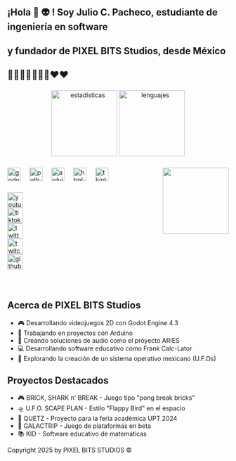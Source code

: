 <h2 align="left">¡Hola 👋 👽 ! Soy Julio C. Pacheco, estudiante de ingeniería en software </h2>
  <h2>y fundador de PIXEL BITS Studios, desde México  </h2>
  <h2>💚💚🤍🐍🦅🌵🤍❤️❤️</h2>

###
<div align="center">
  <img src="https://github-readme-stats.vercel.app/api?username=Pacheco55&hide_title=false&hide_rank=false&show_icons=true&include_all_commits=true&count_private=true&disable_animations=false&theme=dracula&locale=es&hide_border=false" height="150" alt="estadísticas"  />
  <img src="https://github-readme-stats.vercel.app/api/top-langs?username=Pacheco55&locale=es&hide_title=false&layout=compact&card_width=320&langs_count=5&theme=dracula&hide_border=false" height="150" alt="lenguajes"  />
</div>

###
<img align="right" height="150" src="static/IMG/pblogo.png"  />

###
<div align="left">
  <img src="https://cdn.jsdelivr.net/gh/devicons/devicon/icons/godot/godot-original.svg" height="30" alt="godot logo"  />
  <img width="12" />
  <img src="https://cdn.jsdelivr.net/gh/devicons/devicon/icons/python/python-original.svg" height="30" alt="python logo"  />
  <img width="12" />
  <img src="https://cdn.jsdelivr.net/gh/devicons/devicon/icons/arduino/arduino-original.svg" height="30" alt="arduino logo"  />
  <img width="12" />
  <img src="https://cdn.jsdelivr.net/gh/devicons/devicon/icons/html5/html5-original.svg" height="30" alt="html5 logo"  />
  <img width="12" />
  <img src="https://cdn.jsdelivr.net/gh/devicons/devicon/icons/tkinter/tkinter-original.svg" height="30" alt="tkinter logo"  />
</div>

###
<div align="left">

<a href="https://www.youtube.com/channel/UCkLUjIeYTECtigFdcQjWu5Q">

<img src="https://img.shields.io/static/v1?message=YouTube&logo=youtube&label=&color=FF0000&logoColor=white&labelColor=&style=for-the-badge" height="35" alt="youtube logo" />

</a>

</div>

<div align="left">

<a href="https://www.tiktok.com/@pixelbits.studios">

<img src="https://img.shields.io/static/v1?message=TikTok&logo=tiktok&label=&color=000000&logoColor=white&labelColor=&style=for-the-badge" height="35" alt="tiktok logo" />

</a>

</div>

<div align="left">

<a href="https://x.com/pixelbitstud">

<img src="https://img.shields.io/static/v1?message=Twitter&logo=twitter&label=&color=1DA1F2&logoColor=white&labelColor=&style=for-the-badge" height="35" alt="twitter logo" />

</a>

</div>

<div align="left">

<a href="https://www.twitch.tv/pixelbits_studio/about">

<img src="https://img.shields.io/static/v1?message=Twitch&logo=twitch&label=&color=9146FF&logoColor=white&labelColor=&style=for-the-badge" height="35" alt="twitch logo" />

</a>

</div>

<div align="left">

<a href="https://github.com/Pacheco55/PIXELBITS-Studio-blog/tree/HTMLpbsb">

<img src="https://img.shields.io/static/v1?message=GitHub&logo=github&label=&color=181717&logoColor=white&labelColor=&style=for-the-badge" height="35" alt="github logo" />

</a>

</div>

###
<br clear="both">

## Acerca de PIXEL BITS Studios

- 🎮 Desarrollando videojuegos 2D con Godot Engine 4.3
- 🤖 Trabajando en proyectos con Arduino
- 🎵 Creando soluciones de audio como el proyecto ARIES
- 💻 Desarrollando software educativo como Frank Calc-Lator
- 🌟 Explorando la creación de un sistema operativo mexicano (U.F.Os)

## Proyectos Destacados

- 🎮 BRICK, SHARK n' BREAK - Juego tipo "pong break bricks"
- 🛸 U.F.O. SCAPE PLAN - Estilo "Flappy Bird" en el espacio
- 🦅 QUETZ - Proyecto para la feria académica UPT 2024
- 🌌 GALACTRIP - Juego de plataformas en beta
- 📚 KID - Software educativo de matemáticas

<p>Copyright 2025 by PIXEL BITS STUDIOS &copy;</p>
